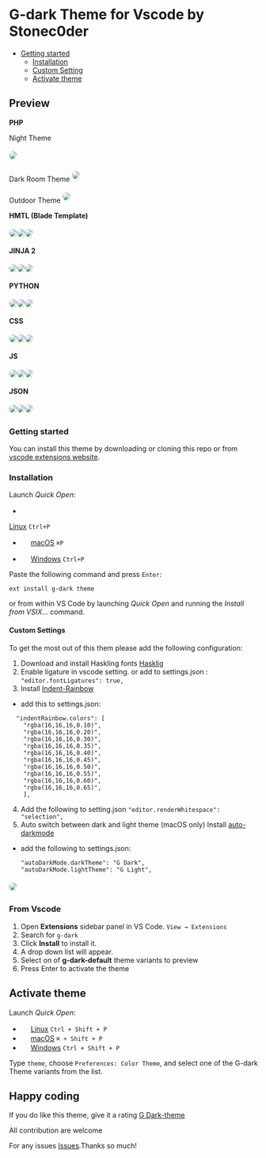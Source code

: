 # G-dark Theme for Vscode by Stonec0der

- [Getting started](#getting-started)
  - [Installation](#installation)
  - [Custom Setting](#custom-settings)
  - [Activate theme](#activate-theme)
## Preview  
**PHP**

Night Theme

<img src="https://raw.githubusercontent.com/stoneC0der/g-dark-theme/master/images/blade%20d.png" style="box-shadow:0px 1px 45px -10px rgba(0,0,0,0.65);border-radius:8px;margin:5px auto">

Dark Room Theme
<img src="https://raw.githubusercontent.com/stoneC0der/g-dark-theme/master/images/php%20hc.png" style="box-shadow:0px 1px 45px -10px rgba(0,0,0,0.65);border-radius:8px;margin:5px auto">

Outdoor Theme
<img src="https://raw.githubusercontent.com/stoneC0der/g-dark-theme/master/images/php%20l.png" style="box-shadow:0px 1px 45px -10px rgba(0,0,0,0.65);border-radius:8px;margin:5px auto">

**HMTL (Blade Template)**

<div style="display:flex">
  <div>
    <img src="https://raw.githubusercontent.com/stoneC0der/g-dark-theme/master/images/blade%20d.png" style="box-shadow:0px 1px 45px -10px rgba(0,0,0,0.65);border-radius:8px;margin:5px auto">
  </div>
  <div>
    <img src="https://raw.githubusercontent.com/stoneC0der/g-dark-theme/master/images/blade%20hc.png" style="box-shadow:0px 1px 45px -10px rgba(0,0,0,0.65);border-radius:8px;margin:5px auto">
  </div>
  <div>
    <img src="https://raw.githubusercontent.com/stoneC0der/g-dark-theme/master/images/blade%20l.png" style="box-shadow:0px 1px 45px -10px rgba(0,0,0,0.65);border-radius:8px;margin:5px auto">
  </div>
</div>

**JINJA 2**

<div style="display:flex">
  <div>
    <img src="https://raw.githubusercontent.com/stoneC0der/g-dark-theme/master/images/jinja%20d.png" style="box-shadow:0px 1px 45px -10px rgba(0,0,0,0.65);border-radius:8px;margin:5px auto">
  </div>
  <div>
    <img src="https://raw.githubusercontent.com/stoneC0der/g-dark-theme/master/images/jinja%20hc.png" style="box-shadow:0px 1px 45px -10px rgba(0,0,0,0.65);border-radius:8px;margin:5px auto">
  </div>
  <div>
    <img src="https://raw.githubusercontent.com/stoneC0der/g-dark-theme/master/images/jinja%20l.png" style="box-shadow:0px 1px 45px -10px rgba(0,0,0,0.65);border-radius:8px;margin:5px auto">
  </div>
</div>

**PYTHON**

<div style="display:flex">
  <div>
    <img src="https://raw.githubusercontent.com/stoneC0der/g-dark-theme/master/images/python%20d.png" style="box-shadow:0px 1px 45px -10px rgba(0,0,0,0.65);border-radius:8px;margin:5px auto">
  </div>
  <div>
    <img src="https://raw.githubusercontent.com/stoneC0der/g-dark-theme/master/images/python%20hc.png" style="box-shadow:0px 1px 45px -10px rgba(0,0,0,0.65);border-radius:8px;margin:5px auto">
  </div>
  <div>
    <img src="https://raw.githubusercontent.com/stoneC0der/g-dark-theme/master/images/python%20l.png" style="box-shadow:0px 1px 45px -10px rgba(0,0,0,0.65);border-radius:8px;margin:5px auto">
  </div>
</div>

**CSS**

<div style="display:flex">
  <div>
    <img src="https://raw.githubusercontent.com/stoneC0der/g-dark-theme/master/images/css%20d.png" style="box-shadow:0px 1px 45px -10px rgba(0,0,0,0.65);border-radius:8px;margin:5px auto">
  </div>
  <div>
    <img src="https://raw.githubusercontent.com/stoneC0der/g-dark-theme/master/images/css%20hc.png" style="box-shadow:0px 1px 45px -10px rgba(0,0,0,0.65);border-radius:8px;margin:5px auto">
  </div>
  <div>
    <img src="https://raw.githubusercontent.com/stoneC0der/g-dark-theme/master/images/css%20l.png" style="box-shadow:0px 1px 45px -10px rgba(0,0,0,0.65);border-radius:8px;margin:5px auto">
  </div>
</div>

**JS**

<div style="display:flex">
  <div>
    <img src="https://raw.githubusercontent.com/stoneC0der/g-dark-theme/master/images/js%20d.png" style="box-shadow:0px 1px 45px -10px rgba(0,0,0,0.65);border-radius:8px;margin:5px auto">
  </div>
  <div>
    <img src="https://raw.githubusercontent.com/stoneC0der/g-dark-theme/master/images/js%20hc.png" style="box-shadow:0px 1px 45px -10px rgba(0,0,0,0.65);border-radius:8px;margin:5px auto">
  </div>
  <div>
    <img src="https://raw.githubusercontent.com/stoneC0der/g-dark-theme/master/images/js%20l.png" style="box-shadow:0px 1px 45px -10px rgba(0,0,0,0.65);border-radius:8px;margin:5px auto">
  </div>
</div>

**JSON**

<div style="display:flex">
  <div>
    <img src="https://raw.githubusercontent.com/stoneC0der/g-dark-theme/master/images/json%20d.png" style="box-shadow:0px 1px 45px -10px rgba(0,0,0,0.65);border-radius:8px;margin:5px auto">
  </div>
  <div>
    <img src="https://raw.githubusercontent.com/stoneC0der/g-dark-theme/master/images/json%20hc.png" style="box-shadow:0px 1px 45px -10px rgba(0,0,0,0.65);border-radius:8px;margin:5px auto">
  </div>
  <div>
    <img src="https://raw.githubusercontent.com/stoneC0der/g-dark-theme/master/images/json%20l.png" style="box-shadow:0px 1px 45px -10px rgba(0,0,0,0.65);border-radius:8px;margin:5px auto">
  </div>
</div>

### Getting started

You can install this theme by downloading or cloning this repo or from [vscode extensions website](https://marketplace.visualstudio.com/items?itemName=StoneC0der.g-dark-theme).

### Installation

Launch *Quick Open*:

- <img src="https://www.kernel.org/theme/images/logos/favicon.png" width=16 height=16/>

<a href="https://code.visualstudio.com/shortcuts/keyboard-shortcuts-linux.pdf">Linux</a> `Ctrl+P`

- <img src="https://developer.apple.com/favicon.ico" width=16 height=16/> <a href="https://code.visualstudio.com/shortcuts/keyboard-shortcuts-macos.pdf">macOS</a> `⌘P`

- <img src="https://www.microsoft.com/favicon.ico" width=16 height=16/> <a href="https://code.visualstudio.com/shortcuts/keyboard-shortcuts-windows.pdf">Windows</a> `Ctrl+P`

Paste the following command and press `Enter`:

```shell
ext install g-dark theme
```

<!-- #### Packaged VSIX Extension

[Download the latest .vsix release](https://marketplace.visualstudio.com/_apis/public/gallery/publishers/Equinusocio/vsextensions/vsc-material-theme/latest/vspackage) file from the marketplace and install it from the command line

```shell
code --install-extension vsc-g-dark-theme-*.*.*.vsix
``` -->

or from within VS Code by launching *Quick Open* and running the *Install from VSIX...* command.

#### Custom Settings

To get the most out of this them please add the following configuration:

1. Download and install Haskling fonts
  [Hasklig](https://github.com/i-tu/Hasklig, "Hasklig")
2. Enable ligature in vscode setting.
or add to settings.json :
  ```"editor.fontLigatures": true,```
3. Install [Indent-Rainbow](https://marketplace.visualstudio.com/items?itemName=oderwat.indent-rainbow, "Indent-Rainbow")

  - add this to settings.json:
  ```
    "indentRainbow.colors": [
      "rgba(16,16,16,0.10)",
      "rgba(16,16,16,0.20)",
      "rgba(16,16,16,0.30)",
      "rgba(16,16,16,0.35)",
      "rgba(16,16,16,0.40)",
      "rgba(16,16,16,0.45)",
      "rgba(16,16,16,0.50)",
      "rgba(16,16,16,0.55)",
      "rgba(16,16,16,0.60)",
      "rgba(16,16,16,0.65)",
      ],
  ```
4. Add the following to setting.json
    ```"editor.renderWhitespace": "selection",```
5. Auto switch between dark and light theme (macOS only)
  Install [auto-darkmode](https://marketplace.visualstudio.com/items?itemName=LinusU.auto-dark-mode, "Auto Dark Mode")

  - add the following to settings.json:
    ```
    "autoDarkMode.darkTheme": "G Dark",
    "autoDarkMode.lightTheme": "G Light",
    ```

<img src="https://raw.githubusercontent.com/stoneC0der/g-dark-theme/master/images/custom-settings.png" style="box-shadow:0px 1px 45px -10px rgba(0,0,0,0.65);border-radius:8px;margin:5px auto">


### From Vscode

1. Open **Extensions** sidebar panel in VS Code. `View → Extensions`
2. Search for `g-dark`
3. Click **Install** to install it.
4. A drop down list will appear.
5. Select on of **g-dark-default** theme variants to preview
6. Press Enter to activate the theme

## Activate theme

Launch *Quick Open*:

- <img src="https://www.kernel.org/theme/images/logos/favicon.png" width=16 height=16/> <a href="https://code.visualstudio.com/shortcuts/keyboard-shortcuts-linux.pdf">Linux</a> `Ctrl + Shift + P`
- <img src="https://developer.apple.com/favicon.ico" width=16 height=16/> <a href="https://code.visualstudio.com/shortcuts/keyboard-shortcuts-macos.pdf">macOS</a> `⌘ + Shift + P`
- <img src="https://www.microsoft.com/favicon.ico" width=16 height=16/> <a href="https://code.visualstudio.com/shortcuts/keyboard-shortcuts-windows.pdf">Windows</a> `Ctrl + Shift + P`

Type `theme`, choose `Preferences: Color Theme`, and select one of the G-dark Theme variants from the list.

## Happy coding

If you do like this theme, give it a rating [G Dark-theme](https://marketplace.visualstudio.com/items?itemName=StoneC0der.g-dark-theme, "G Dark-theme")

All contribution are welcome

For any issues [Issues](https://github.com/stonec0der/g-dark-theme/issues).Thanks so much!
